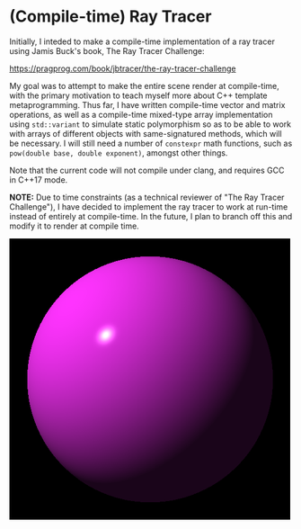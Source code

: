 # (Compile-time) Ray Tracer

Initially, I inteded to make a compile-time implementation of a ray tracer using Jamis Buck's book, The Ray Tracer Challenge:

https://pragprog.com/book/jbtracer/the-ray-tracer-challenge

My goal was to attempt to make the entire scene render at compile-time, with the primary motivation to teach myself more about C++ template metaprogramming. Thus far, I have written compile-time vector and matrix operations, as well as a compile-time mixed-type array implementation using `std::variant` to simulate static polymorphism so as to be able to work with arrays of different objects with same-signatured methods, which will be necessary. I will still need a number of `constexpr` math functions, such as `pow(double base, double exponent)`, amongst other things.

Note that the current code will not compile under clang, and requires GCC in C++17 mode.

**NOTE:** Due to time constraints (as a technical reviewer of "The Ray Tracer Challenge"), I have decided to implement the ray tracer to work at run-time instead of entirely at compile-time. In the future, I plan to branch off this and modify it to render at compile time.

![sphere](output/sphere.png)
